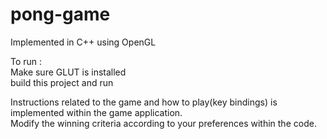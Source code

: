 # pong-game
Implemented in C++ using OpenGL  


To run :  
    Make sure GLUT is installed  
    build this project and run  

    
Instructions related to the game and how to play(key bindings) is implemented within the game application.  
Modify the winning criteria according to your preferences within the code.
